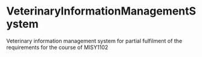 # VeterinaryInformationManagementSystem
Veterinary information management system for partial fulfilment of the requirements for the course of MISY1102
